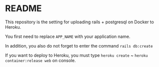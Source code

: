 # README

This repository is the setting for uploading rails + postgresql on Docker to Heroku.

You first need to replace `APP_NAME` with your application name.

In addition, you also do not forget to enter the command `rails db:create`

If you want to deploy to Heroku, you must type `heroku create` ~ `heroku container:release web` on console.
